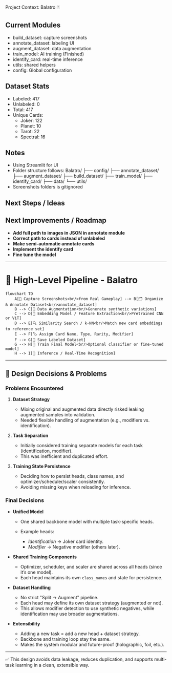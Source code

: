  Project Context: Balatro 🃏

## Current Modules
- build_dataset: capture screenshots
- annotate_dataset: labeling UI
- augment_dataset: data augmentation 
- train_model: AI training (Finished)
- identify_card: real-time inference 
- utils: shared helpers
- config: Global configuration

## Dataset Stats
- Labeled: 417
- Unlabeled: 0
- Total: 417
- Unique Cards:
  - Joker: 122
  - Planet: 10
  - Tarot: 22
  - Spectral: 16

## Notes
- Using Streamlit for UI
- Folder structure follows:
  Balatro/
  ├── config/
  ├── annotate_dataset/
  ├── augment_dataset/
  ├── build_dataset/
  ├── train_model/
  ├── identify_card/
  ├── data/
  └── utils/
- Screenshots folders is gitignored

## Next Steps / Ideas

## Next Improvements / Roadmap

- **Add full path to images in JSON in annotate module**
- **Correct path to cards instead of unlabeled**
- **Make semi-automatic annotate cards**
- **Implement the identify card**
- **Fine tune the model**


---

# 🎨 High-Level Pipeline - Balatro

```mermaid
flowchart TD
    A[📸 Capture Screenshots<br/>from Real Gameplay] --> B[🗂 Organize & Annotate Dataset<br/>annotate_dataset]
    B --> C[🎨 Data Augmentation<br/>Generate synthetic variations]
    C --> D[🧠 Embedding Model / Feature Extraction<br/>Pretrained CNN or ViT]
    D --> E[🔍 Similarity Search / k-NN<br/>Match new card embeddings to reference set]
    E --> F[🏷 Assign Card Name, Type, Rarity, Modifier]
    F --> G[💾 Save Labeled Dataset]
    G --> H[🚀 Train Final Model<br/>Optional classifier or fine-tuned model]
    H --> I[🔎 Inference / Real-Time Recognition]
```

---
## 📝 Design Decisions & Problems

### Problems Encountered

1. **Dataset Strategy**

   * Mixing original and augmented data directly risked leaking augmented samples into validation.
   * Needed flexible handling of augmentation (e.g., modifiers vs. identification).

2. **Task Separation**

   * Initially considered training separate models for each task (identification, modifier).
   * This was inefficient and duplicated effort.

3. **Training State Persistence**

   * Deciding how to persist heads, class names, and optimizer/scheduler/scaler consistently.
   * Avoiding missing keys when reloading for inference.

### Final Decisions

* **Unified Model**

  * One shared backbone model with multiple task-specific heads.
  * Example heads:

    * *Identification* → Joker card identity.
    * *Modifier* → Negative modifier (others later).

* **Shared Training Components**

  * Optimizer, scheduler, and scaler are shared across all heads (since it’s one model).
  * Each head maintains its own `class_names` and state for persistence.

* **Dataset Handling**

  * No strict "Split → Augment" pipeline.
  * Each head may define its own dataset strategy (augmented or not).
  * This allows modifier detection to use synthetic negatives, while identification may use broader augmentations.

* **Extensibility**

  * Adding a new task = add a new head + dataset strategy.
  * Backbone and training loop stay the same.
  * Makes the system modular and future-proof (holographic, foil, etc.).

---

✅ This design avoids data leakage, reduces duplication, and supports multi-task learning in a clean, extensible way.
